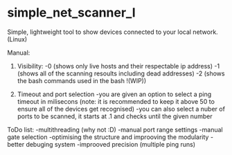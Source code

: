 # simple_net_scanner_l
Simple, lightweight tool to show devices connected to your local network. (Linux)

Manual:

1. Visibility:
   -0 (shows only live hosts and their respectable ip address)
   -1 (shows all of the scanning resoults including dead addresses)
   -2 (shows the bash commands used in the bash !(WIP))

2. Timeout and port selection
   -you are given an option to select a ping timeout in milisecons (note: it is recommended to keep it above 50 to     ensure all of the devices get recognised)
   -you can also select a nuber of ports to be scanned, it starts at .1 and checks until the given number

ToDo list:
    -multithreading (why not :D)
    -manual port range settings
    -manual gate selection
    -optimising the structure and improoving the modularity
    -better debuging system
    -improoved precision (multiple ping runs)
